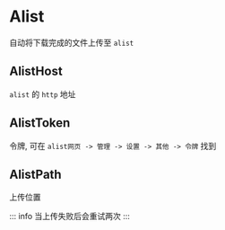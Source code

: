 # Alist

自动将下载完成的文件上传至 `alist`

## AlistHost

`alist` 的 `http` 地址

## AlistToken

令牌, 可在 `alist网页 -> 管理 -> 设置 -> 其他 -> 令牌` 找到

## AlistPath

上传位置

::: info
当上传失败后会重试两次
:::
